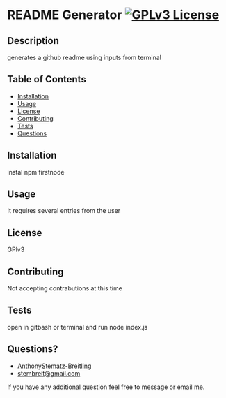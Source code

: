 #  README Generator          [![GPLv3 License](https://img.shields.io/badge/License-GPL%20v3-yellow.svg)](https://opensource.org/licenses/)       
        
## Description
generates a github readme using inputs from terminal

## Table of Contents
 * [Installation](#installation)
 * [Usage](#usage)
 * [License](#license) 
 * [Contributing](#contributing)
 * [Tests](#tests)
 * [Questions](#questions)
        
        
## Installation
instal npm firstnode
        
        
## Usage
  It requires several entries from the user
        
 ## License 
 GPlv3
        
 ## Contributing
  Not accepting contrabutions at this time
        
        
## Tests
 open in gitbash or terminal and run node index.js
        
## Questions?
* [AnthonyStematz-Breitling](github.com/AnthonyStematz-Breitling)
* stembreit@gmail.com
        
 If you have any additional question feel free to message or email me.